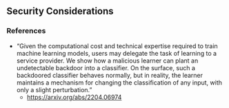 ## Security Considerations

### References

- “Given the computational cost and technical expertise required to train machine learning models, users may delegate the task of learning to a service provider. We show how a malicious learner can plant an undetectable backdoor into a classifier. On the surface, such a backdoored classifier behaves normally, but in reality, the learner maintains a mechanism for changing the classification of any input, with only a slight perturbation.”
  - https://arxiv.org/abs/2204.06974